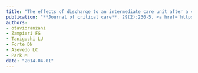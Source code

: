 ```yaml
---
title: "The effects of discharge to an intermediate care unit after a critical illness: a 5-year cohort study"
publication: "**Journal of critical care**. 29(2):230-5. <a href='https://doi.org/10.1016/j.jcrc.2013.10.013' target='_blank' rel='noopener noreferrer'>10.1016/j.jcrc.2013.10.013</a>"
authors:
- otavioranzani
- Zampieri FG
- Taniguchi LU
- Forte DN
- Azevedo LC
- Park M
date: "2014-04-01"
---
```

